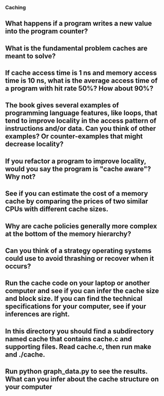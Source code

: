 ### Caching

## What happens if a program writes a new value into the program counter?

## What is the fundamental problem caches are meant to solve?

## If cache access time is 1 ns and memory access time is 10 ns, what is the average access time of a program with hit rate 50%? How about 90%?

## The book gives several examples of programming language features, like loops, that tend to improve locality in the access pattern of instructions and/or data. Can you think of other examples? Or counter-examples that might decrease locality?

## If you refactor a program to improve locality, would you say the program is "cache aware"? Why not?

## See if you can estimate the cost of a memory cache by comparing the prices of two similar CPUs with different cache sizes.

## Why are cache policies generally more complex at the bottom of the memory hierarchy?

## Can you think of a strategy operating systems could use to avoid thrashing or recover when it occurs?

## Run the cache code on your laptop or another computer and see if you can infer the cache size and block size. If you can find the technical specifications for your computer, see if your inferences are right.

## In this directory you should find a subdirectory named cache that contains cache.c and supporting files. Read cache.c, then run make and ./cache.

## Run python graph_data.py to see the results. What can you infer about the cache structure on your computer

